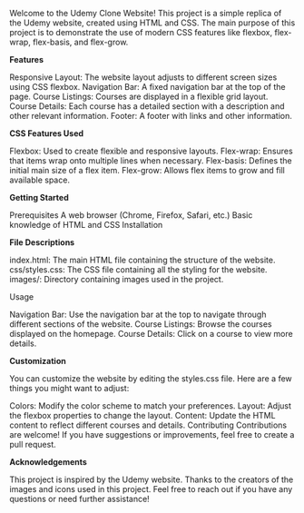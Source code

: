 Welcome to the Udemy Clone Website! This project is a simple replica of the Udemy website, created using HTML and CSS. The main purpose of this project is to demonstrate the use of modern CSS features like flexbox, flex-wrap, flex-basis, and flex-grow.

**Features**

Responsive Layout: The website layout adjusts to different screen sizes using CSS flexbox.
Navigation Bar: A fixed navigation bar at the top of the page.
Course Listings: Courses are displayed in a flexible grid layout.
Course Details: Each course has a detailed section with a description and other relevant information.
Footer: A footer with links and other information.

**CSS Features Used**

Flexbox: Used to create flexible and responsive layouts.
Flex-wrap: Ensures that items wrap onto multiple lines when necessary.
Flex-basis: Defines the initial main size of a flex item.
Flex-grow: Allows flex items to grow and fill available space.

**Getting Started**

Prerequisites
A web browser (Chrome, Firefox, Safari, etc.)
Basic knowledge of HTML and CSS
Installation


**File Descriptions**

index.html: The main HTML file containing the structure of the website.
css/styles.css: The CSS file containing all the styling for the website.
images/: Directory containing images used in the project.

Usage

Navigation Bar: Use the navigation bar at the top to navigate through different sections of the website.
Course Listings: Browse the courses displayed on the homepage.
Course Details: Click on a course to view more details.

**Customization**

You can customize the website by editing the styles.css file. Here are a few things you might want to adjust:

Colors: Modify the color scheme to match your preferences.
Layout: Adjust the flexbox properties to change the layout.
Content: Update the HTML content to reflect different courses and details.
Contributing
Contributions are welcome! If you have suggestions or improvements, feel free to create a pull request.

**Acknowledgements**

This project is inspired by the Udemy website.
Thanks to the creators of the images and icons used in this project.
Feel free to reach out if you have any questions or need further assistance!
